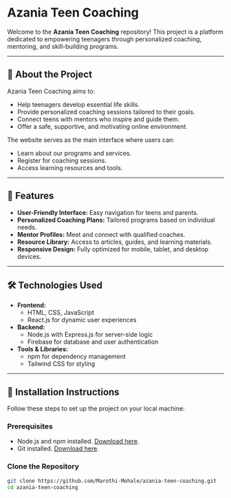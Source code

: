 # Azania Teen Coaching

Welcome to the **Azania Teen Coaching** repository! This project is a platform dedicated to empowering teenagers through personalized coaching, mentoring, and skill-building programs.

---

## 🌟 **About the Project**
Azania Teen Coaching aims to:
- Help teenagers develop essential life skills.
- Provide personalized coaching sessions tailored to their goals.
- Connect teens with mentors who inspire and guide them.
- Offer a safe, supportive, and motivating online environment.

The website serves as the main interface where users can:
- Learn about our programs and services.
- Register for coaching sessions.
- Access learning resources and tools.

---

## 🚀 **Features**
- **User-Friendly Interface:** Easy navigation for teens and parents.
- **Personalized Coaching Plans:** Tailored programs based on individual needs.
- **Mentor Profiles:** Meet and connect with qualified coaches.
- **Resource Library:** Access to articles, guides, and learning materials.
- **Responsive Design:** Fully optimized for mobile, tablet, and desktop devices.

---

## 🛠️ **Technologies Used**
- **Frontend:**
  - HTML, CSS, JavaScript
  - React.js for dynamic user experiences
- **Backend:**
  - Node.js with Express.js for server-side logic
  - Firebase for database and user authentication
- **Tools & Libraries:**
  - npm for dependency management
  - Tailwind CSS for styling

---

## 📝 **Installation Instructions**
Follow these steps to set up the project on your local machine:

### Prerequisites
- Node.js and npm installed. [Download here](https://nodejs.org/).
- Git installed. [Download here](https://git-scm.com/).

### Clone the Repository
```bash
git clone https://github.com/Marothi-Mohale/azania-teen-coaching.git
cd azania-teen-coaching
